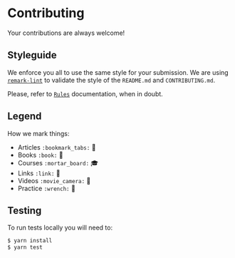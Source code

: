 # Contributing

Your contributions are always welcome!


## Styleguide

We enforce you all to use the same style for your submission.
We are using [`remark-lint`](https://github.com/wooorm/remark-lint) to validate the style of the `README.md` and `CONTRIBUTING.md`.

Please, refer to [`Rules`](https://github.com/wooorm/remark-lint/blob/master/doc/rules.md) documentation, when in doubt.


## Legend

How we mark things:

- Articles `:bookmark_tabs:` :bookmark_tabs:
- Books `:book:` :book:
- Courses `:mortar_board:` :mortar_board:
- Links `:link:` :link:
- Videos `:movie_camera:` :movie_camera:
- Practice `:wrench:` :wrench:


## Testing

To run tests locally you will need to:

```bash
$ yarn install
$ yarn test
```
